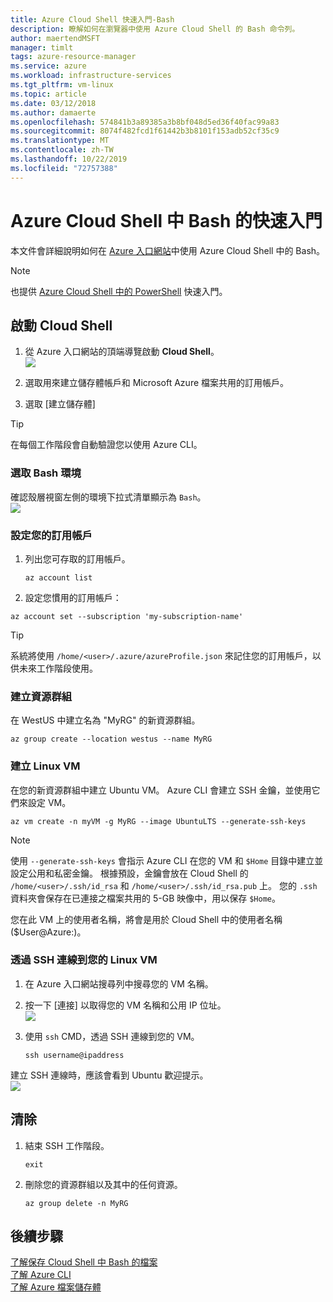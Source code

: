 ```yaml
---
title: Azure Cloud Shell 快速入門-Bash
description: 瞭解如何在瀏覽器中使用 Azure Cloud Shell 的 Bash 命令列。
author: maertendMSFT
manager: timlt
tags: azure-resource-manager
ms.service: azure
ms.workload: infrastructure-services
ms.tgt_pltfrm: vm-linux
ms.topic: article
ms.date: 03/12/2018
ms.author: damaerte
ms.openlocfilehash: 574841b3a89385a3b8bf048d5ed36f40fac99a83
ms.sourcegitcommit: 8074f482fcd1f61442b3b8101f153adb52cf35c9
ms.translationtype: MT
ms.contentlocale: zh-TW
ms.lasthandoff: 10/22/2019
ms.locfileid: "72757388"
---
```

# <a name="quickstart-for-bash-in-azure-cloud-shell"></a>Azure Cloud Shell 中 Bash 的快速入門

本文件會詳細說明如何在 [Azure 入口網站](https://ms.portal.azure.com/)中使用 Azure Cloud Shell 中的 Bash。

> [!NOTE]
> 也提供 [Azure Cloud Shell 中的 PowerShell](quickstart-powershell.md) 快速入門。

## <a name="start-cloud-shell"></a>啟動 Cloud Shell
1. 從 Azure 入口網站的頂端導覽啟動 **Cloud Shell**。 <br>
![](media/quickstart/shell-icon.png)

2. 選取用來建立儲存體帳戶和 Microsoft Azure 檔案共用的訂用帳戶。
3. 選取 [建立儲存體]

> [!TIP]
> 在每個工作階段會自動驗證您以使用 Azure CLI。

### <a name="select-the-bash-environment"></a>選取 Bash 環境
確認殼層視窗左側的環境下拉式清單顯示為 `Bash`。 <br>
![](media/quickstart/env-selector.png)

### <a name="set-your-subscription"></a>設定您的訂用帳戶
1. 列出您可存取的訂用帳戶。
   ```azurecli-interactive
   az account list
   ```

2. 設定您慣用的訂用帳戶： <br>
```azurecli-interactive
az account set --subscription 'my-subscription-name'
```

> [!TIP]
> 系統將使用 `/home/<user>/.azure/azureProfile.json` 來記住您的訂用帳戶，以供未來工作階段使用。

### <a name="create-a-resource-group"></a>建立資源群組
在 WestUS 中建立名為 "MyRG" 的新資源群組。
```azurecli-interactive
az group create --location westus --name MyRG
```

### <a name="create-a-linux-vm"></a>建立 Linux VM
在您的新資源群組中建立 Ubuntu VM。 Azure CLI 會建立 SSH 金鑰，並使用它們來設定 VM。 <br>

```azurecli-interactive
az vm create -n myVM -g MyRG --image UbuntuLTS --generate-ssh-keys
```

> [!NOTE]
> 使用 `--generate-ssh-keys` 會指示 Azure CLI 在您的 VM 和 `$Home` 目錄中建立並設定公用和私密金鑰。 根據預設，金鑰會放在 Cloud Shell 的 `/home/<user>/.ssh/id_rsa` 和 `/home/<user>/.ssh/id_rsa.pub` 上。 您的 `.ssh` 資料夾會保存在已連接之檔案共用的 5-GB 映像中，用以保存 `$Home`。

您在此 VM 上的使用者名稱，將會是用於 Cloud Shell 中的使用者名稱 ($User@Azure:)。

### <a name="ssh-into-your-linux-vm"></a>透過 SSH 連線到您的 Linux VM
1. 在 Azure 入口網站搜尋列中搜尋您的 VM 名稱。
2. 按一下 [連接] 以取得您的 VM 名稱和公用 IP 位址。 <br>
   ![](media/quickstart/sshcmd-copy.png)

3. 使用 `ssh` CMD，透過 SSH 連線到您的 VM。
   ```
   ssh username@ipaddress
   ```

建立 SSH 連線時，應該會看到 Ubuntu 歡迎提示。 <br>
![](media/quickstart/ubuntu-welcome.png)

## <a name="cleaning-up"></a>清除 
1. 結束 SSH 工作階段。
   ```azurecli-interactive
   exit
   ```

2. 刪除您的資源群組以及其中的任何資源。
   ```azurecli-interactive
   az group delete -n MyRG
   ```

## <a name="next-steps"></a>後續步驟
[了解保存 Cloud Shell 中 Bash 的檔案](persisting-shell-storage.md) <br>
[了解 Azure CLI](https://docs.microsoft.com/cli/azure/) <br>
[了解 Azure 檔案儲存體](../storage/files/storage-files-introduction.md) <br>
